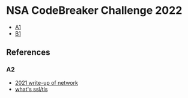 # NSA CodeBreaker Challenge 2022

- [A1](./a1.ipynb)
- [B1](./b1.ipynb)

## References

### A2

- [2021 write-up of network](https://github.com/luker983/nsa-codebreaker-2021/tree/main/task1)
- [what's ssl/tls](https://www.sslcerts.jp/)
